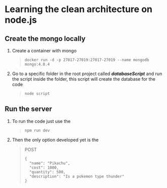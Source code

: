 # Learning the clean architecture on node.js
## Create the mongo locally

1. Create a container with mongo
    > ```
    > docker run -d -p 27017-27019:27017-27019 --name mongodb mongo:4.0.4
    > ```

2. Go to a specific folder in the root project called ***databaseScript*** and run the script inside the folder, this script will create the database for the code
    > ```
    > node script
    > ```


## Run the server
1. To run the code just use the 
    > ```
    > npm run dev
    > ```
2. Then the only option developed yet is the 
    > POST 
    > ``` 
    > {
    >   "name": "Pikachu",
    >   "cost": 1000,
    >   "quantity": 500,
    >   "description": "Is a pokemon type thunder"
    >}
    > ```
    >
